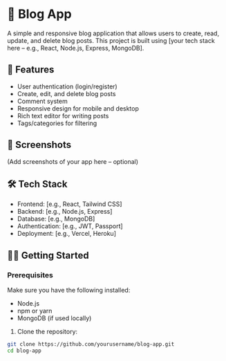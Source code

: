 # 📝 Blog App

A simple and responsive blog application that allows users to create, read, update, and delete blog posts. This project is built using [your tech stack here – e.g., React, Node.js, Express, MongoDB].

## 🚀 Features

- User authentication (login/register)
- Create, edit, and delete blog posts
- Comment system
- Responsive design for mobile and desktop
- Rich text editor for writing posts
- Tags/categories for filtering

## 📸 Screenshots

(Add screenshots of your app here – optional)

## 🛠️ Tech Stack

- Frontend: [e.g., React, Tailwind CSS]
- Backend: [e.g., Node.js, Express]
- Database: [e.g., MongoDB]
- Authentication: [e.g., JWT, Passport]
- Deployment: [e.g., Vercel, Heroku]

## 🧑‍💻 Getting Started

### Prerequisites

Make sure you have the following installed:

- Node.js
- npm or yarn
- MongoDB (if used locally)



1. Clone the repository:

```bash
git clone https://github.com/yourusername/blog-app.git
cd blog-app
